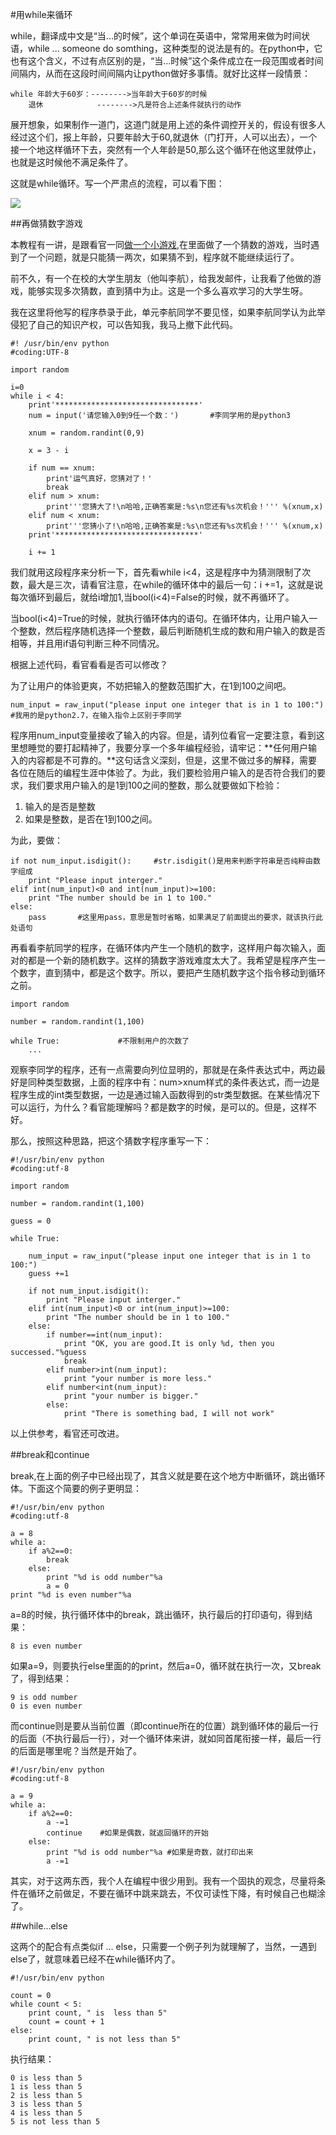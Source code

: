#用while来循环

while，翻译成中文是“当...的时候”，这个单词在英语中，常常用来做为时间状语，while ... someone do somthing，这种类型的说法是有的。在python中，它也有这个含义，不过有点区别的是，“当...时候”这个条件成立在一段范围或者时间间隔内，从而在这段时间间隔内让python做好多事情。就好比这样一段情景：

    while 年龄大于60岁：-------->当年龄大于60岁的时候
        退休            -------->凡是符合上述条件就执行的动作

展开想象，如果制作一道门，这道门就是用上述的条件调控开关的，假设有很多人经过这个们，报上年龄，只要年龄大于60,就退休（门打开，人可以出去），一个接一个地这样循环下去，突然有一个人年龄是50,那么这个循环在他这里就停止，也就是这时候他不满足条件了。

这就是while循环。写一个严肃点的流程，可以看下图：

![](../Pictures/20501.png)

##再做猜数字游戏

本教程有一讲，是跟看官一同[做一个小游戏](../129.md),在里面做了一个猜数的游戏，当时遇到了一个问题，就是只能猜一两次，如果猜不到，程序就不能继续运行了。

前不久，有一个在校的大学生朋友（他叫李航），给我发邮件，让我看了他做的游戏，能够实现多次猜数，直到猜中为止。这是一个多么喜欢学习的大学生呀。

我在这里将他写的程序恭录于此，单元李航同学不要见怪，如果李航同学认为此举侵犯了自己的知识产权，可以告知我，我马上撤下此代码。

    #! /usr/bin/env python
    #coding:UTF-8           
    
    import random
    
    i=0
    while i < 4:
        print'********************************'
        num = input('请您输入0到9任一个数：')       #李同学用的是python3
    
        xnum = random.randint(0,9)
     
        x = 3 - i
         
        if num == xnum:
            print'运气真好，您猜对了！'
            break
        elif num > xnum:
            print'''您猜大了!\n哈哈,正确答案是:%s\n您还有%s次机会！''' %(xnum,x)
        elif num < xnum:
            print'''您猜小了!\n哈哈,正确答案是:%s\n您还有%s次机会！''' %(xnum,x)
        print'********************************'
        
        i += 1
        
我们就用这段程序来分析一下，首先看while i<4，这是程序中为猜测限制了次数，最大是三次，请看官注意，在while的循环体中的最后一句：i +=1，这就是说每次循环到最后，就给i增加1,当bool(i<4)=False的时候，就不再循环了。

当bool(i<4)=True的时候，就执行循环体内的语句。在循环体内，让用户输入一个整数，然后程序随机选择一个整数，最后判断随机生成的数和用户输入的数是否相等，并且用if语句判断三种不同情况。

根据上述代码，看官看看是否可以修改？

为了让用户的体验更爽，不妨把输入的整数范围扩大，在1到100之间吧。

    num_input = raw_input("please input one integer that is in 1 to 100:")    #我用的是python2.7，在输入指令上区别于李同学

程序用num_input变量接收了输入的内容。但是，请列位看官一定要注意，看到这里想睡觉的要打起精神了，我要分享一个多年编程经验，请牢记：**任何用户输入的内容都是不可靠的。**这句话含义深刻，但是，这里不做过多的解释，需要各位在随后的编程生涯中体验了。为此，我们要检验用户输入的是否符合我们的要求，我们要求用户输入的是1到100之间的整数，那么就要做如下检验：

1. 输入的是否是整数
2. 如果是整数，是否在1到100之间。

为此，要做：
    
    if not num_input.isdigit():     #str.isdigit()是用来判断字符串是否纯粹由数字组成
        print "Please input interger."
    elif int(num_input)<0 and int(num_input)>=100:
        print "The number should be in 1 to 100."
    else:
        pass       #这里用pass，意思是暂时省略，如果满足了前面提出的要求，就该执行此处语句

再看看李航同学的程序，在循环体内产生一个随机的数字，这样用户每次输入，面对的都是一个新的随机数字。这样的猜数字游戏难度太大了。我希望是程序产生一个数字，直到猜中，都是这个数字。所以，要把产生随机数字这个指令移动到循环之前。

    import random

    number = random.randint(1,100)
    
    while True:             #不限制用户的次数了
        ...

观察李同学的程序，还有一点需要向列位显明的，那就是在条件表达式中，两边最好是同种类型数据，上面的程序中有：num>xnum样式的条件表达式，而一边是程序生成的int类型数据，一边是通过输入函数得到的str类型数据。在某些情况下可以运行，为什么？看官能理解吗？都是数字的时候，是可以的。但是，这样不好。

那么，按照这种思路，把这个猜数字程序重写一下：
    
	#!/usr/bin/env python
	#coding:utf-8
	
	import random
	
	number = random.randint(1,100)
	
	guess = 0
	
	while True:
	
	    num_input = raw_input("please input one integer that is in 1 to 100:")
	    guess +=1
	
	    if not num_input.isdigit():
	        print "Please input interger."
	    elif int(num_input)<0 or int(num_input)>=100:
	        print "The number should be in 1 to 100."
	    else:
	        if number==int(num_input):
	            print "OK, you are good.It is only %d, then you successed."%guess
	            break
	        elif number>int(num_input):
	            print "your number is more less."
	        elif number<int(num_input):
	            print "your number is bigger."
	        else:
	            print "There is something bad, I will not work"

以上供参考，看官还可改进。

##break和continue

break,在上面的例子中已经出现了，其含义就是要在这个地方中断循环，跳出循环体。下面这个简要的例子更明显：

    #!/usr/bin/env python
    #coding:utf-8

    a = 8
    while a:
        if a%2==0:
            break
        else:
            print "%d is odd number"%a
            a = 0 
    print "%d is even number"%a

a=8的时候，执行循环体中的break，跳出循环，执行最后的打印语句，得到结果：

    8 is even number

如果a=9，则要执行else里面的的print，然后a=0，循环就在执行一次，又break了，得到结果：

    9 is odd number
    0 is even number

而continue则是要从当前位置（即continue所在的位置）跳到循环体的最后一行的后面（不执行最后一行），对一个循环体来讲，就如同首尾衔接一样，最后一行的后面是哪里呢？当然是开始了。

	#!/usr/bin/env python
	#coding:utf-8
	
	a = 9
	while a:
	    if a%2==0:
	        a -=1
	        continue    #如果是偶数，就返回循环的开始
	    else:
	        print "%d is odd number"%a #如果是奇数，就打印出来
	        a -=1

其实，对于这两东西，我个人在编程中很少用到。我有一个固执的观念，尽量将条件在循环之前做足，不要在循环中跳来跳去，不仅可读性下降，有时候自己也糊涂了。

##while...else

这两个的配合有点类似if ... else，只需要一个例子列为就理解了，当然，一遇到else了，就意味着已经不在while循环内了。

    #!/usr/bin/env python

    count = 0
    while count < 5:
        print count, " is  less than 5"
        count = count + 1
    else:
        print count, " is not less than 5"

执行结果：

    0 is less than 5
    1 is less than 5
    2 is less than 5
    3 is less than 5
    4 is less than 5
    5 is not less than 5


